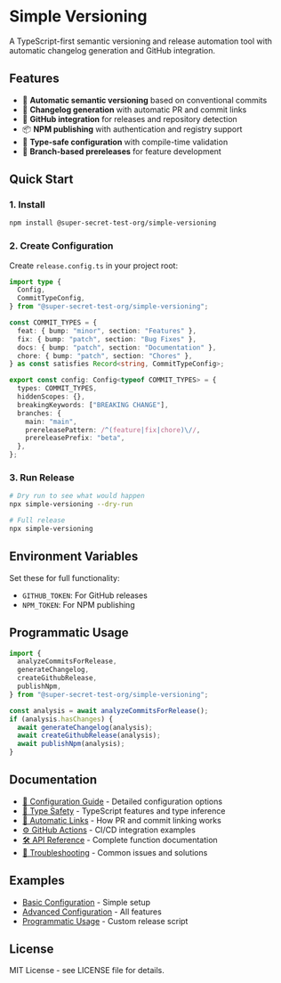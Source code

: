 # Simple Versioning

A TypeScript-first semantic versioning and release automation tool with automatic changelog generation and GitHub integration.

## Features

- 🚀 **Automatic semantic versioning** based on conventional commits
- 📝 **Changelog generation** with automatic PR and commit links
- 🔗 **GitHub integration** for releases and repository detection
- 📦 **NPM publishing** with authentication and registry support
- 🎯 **Type-safe configuration** with compile-time validation
- 🌿 **Branch-based prereleases** for feature development

## Quick Start

### 1. Install

```bash
npm install @super-secret-test-org/simple-versioning
```

### 2. Create Configuration

Create `release.config.ts` in your project root:

```typescript
import type {
  Config,
  CommitTypeConfig,
} from "@super-secret-test-org/simple-versioning";

const COMMIT_TYPES = {
  feat: { bump: "minor", section: "Features" },
  fix: { bump: "patch", section: "Bug Fixes" },
  docs: { bump: "patch", section: "Documentation" },
  chore: { bump: "patch", section: "Chores" },
} as const satisfies Record<string, CommitTypeConfig>;

export const config: Config<typeof COMMIT_TYPES> = {
  types: COMMIT_TYPES,
  hiddenScopes: {},
  breakingKeywords: ["BREAKING CHANGE"],
  branches: {
    main: "main",
    prereleasePattern: /^(feature|fix|chore)\//,
    prereleasePrefix: "beta",
  },
};
```

### 3. Run Release

```bash
# Dry run to see what would happen
npx simple-versioning --dry-run

# Full release
npx simple-versioning
```

## Environment Variables

Set these for full functionality:

- `GITHUB_TOKEN`: For GitHub releases
- `NPM_TOKEN`: For NPM publishing

## Programmatic Usage

```typescript
import {
  analyzeCommitsForRelease,
  generateChangelog,
  createGithubRelease,
  publishNpm,
} from "@super-secret-test-org/simple-versioning";

const analysis = await analyzeCommitsForRelease();
if (analysis.hasChanges) {
  await generateChangelog(analysis);
  await createGithubRelease(analysis);
  await publishNpm(analysis);
}
```

## Documentation

- [📖 Configuration Guide](./docs/configuration.md) - Detailed configuration options
- [🔗 Type Safety](./docs/type-safety.md) - TypeScript features and type inference
- [🔗 Automatic Links](./docs/automatic-links.md) - How PR and commit linking works
- [⚙️ GitHub Actions](./docs/github-actions.md) - CI/CD integration examples
- [🛠️ API Reference](./docs/api-reference.md) - Complete function documentation
- [🐛 Troubleshooting](./docs/troubleshooting.md) - Common issues and solutions

## Examples

- [Basic Configuration](./docs/examples/basic-config.ts) - Simple setup
- [Advanced Configuration](./docs/examples/advanced-config.ts) - All features
- [Programmatic Usage](./docs/examples/programmatic-usage.ts) - Custom release script

## License

MIT License - see LICENSE file for details.
